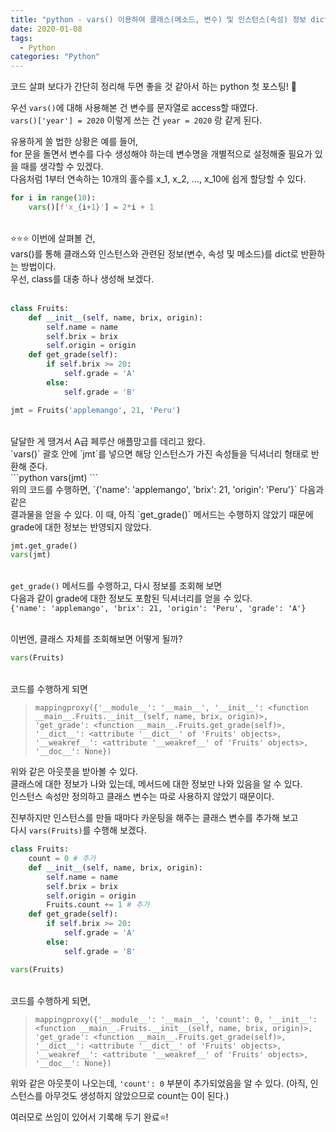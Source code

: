 ```yaml
---
title: "python - vars() 이용하여 클래스(메소드, 변수) 및 인스턴스(속성) 정보 dict로 반환"
date: 2020-01-08
tags:
  - Python
categories: "Python"
---
```


코드 살펴 보다가 간단히 정리해 두면 좋을 것 같아서 하는 python 첫 포스팅! 🤞<br>

우선 `vars()`에 대해 사용해본 건 변수를 문자열로 access할 때였다.<br>
`vars()['year'] = 2020` 이렇게 쓰는 건 `year = 2020` 랑 같게 된다.<br>

유용하게 쓸 법한 상황은 예를 들어,<br> 
for 문을 돌면서 변수를 다수 생성해야 하는데 변수명을 개별적으로 설정해줄 필요가 있을 때를 생각할 수 있겠다.<br>
다음처럼 1부터 연속하는 10개의 홀수를 x_1, x_2, ..., x_10에 쉽게 할당할 수 있다.<br>

```python
for i in range(10):
    vars()[f'x_{i+1}'] = 2*i + 1
```
<br>
⭐⭐⭐ 이번에 살펴볼 건, <br>
vars()를 통해 클래스와 인스턴스와 관련된 정보(변수, 속성 및 메소드)를 dict로 반환하는 방법이다.<br>
우선, class를 대충 하나 생성해 보겠다.<br>
<br>

```python
class Fruits:
    def __init__(self, name, brix, origin):
        self.name = name
        self.brix = brix
        self.origin = origin
    def get_grade(self):
        if self.brix >= 20:
            self.grade = 'A'
        else:
            self.grade = 'B'

jmt = Fruits('applemango', 21, 'Peru')
```
<br>
달달한 게 땡겨서 A급 페루산 애플망고를 데리고 왔다.<br>
`vars()` 괄호 안에 `jmt`를 넣으면 해당 인스턴스가 가진 속성들을 딕셔너리 형태로 반환해 준다.<br>
```python
vars(jmt)
```
<br>위의 코드를 수행하면, `{'name': 'applemango', 'brix': 21, 'origin': 'Peru'}` 다음과 같은 <br> 결과물을 얻을 수 있다. 이 때, 아직  `get_grade()` 메서드는 수행하지 않았기 때문에 grade에 대한 정보는 반영되지 않았다.<br>

```python
jmt.get_grade()
vars(jmt)
```
<br>`get_grade()` 메서드를 수행하고, 다시 정보를 조회해 보면 <br>다음과 같이 grade에 대한 정보도 포함된 딕셔너리를 얻을 수 있다.<br>
`{'name': 'applemango', 'brix': 21, 'origin': 'Peru', 'grade': 'A'}` 

<br> 이번엔, 클래스 자체를 조회해보면 어떻게 될까? <br>
```python
vars(Fruits)
```
<br>코드를 수행하게 되면
> `mappingproxy({'__module__': '__main__',
              '__init__': <function __main__.Fruits.__init__(self, name, brix, origin)>,
              'get_grade': <function __main__.Fruits.get_grade(self)>,
              '__dict__': <attribute '__dict__' of 'Fruits' objects>,
              '__weakref__': <attribute '__weakref__' of 'Fruits' objects>,
              '__doc__': None})`

위와 같은 아웃풋을 받아볼 수 있다. <br>
클래스에 대한 정보가 나와 있는데, 메서드에 대한 정보만 나와 있음을 알 수 있다. <br>
인스턴스 속성만 정의하고 클래스 변수는 따로 사용하지 않았기 때문이다.<br>

진부하지만 인스턴스를 만들 때마다 카운팅을 해주는 클래스 변수를 추가해 보고<br> 
다시 `vars(Fruits)`를 수행해 보겠다.<br>

```python
class Fruits:
    count = 0 # 추가
    def __init__(self, name, brix, origin):
        self.name = name
        self.brix = brix
        self.origin = origin 
        Fruits.count += 1 # 추가
    def get_grade(self):
        if self.brix >= 20:
            self.grade = 'A'
        else:
            self.grade = 'B'

vars(Fruits)
```
<br>코드를 수행하게 되면, 
> `mappingproxy({'__module__': '__main__',
              'count': 0,
              '__init__': <function __main__.Fruits.__init__(self, name, brix, origin)>,
              'get_grade': <function __main__.Fruits.get_grade(self)>,
              '__dict__': <attribute '__dict__' of 'Fruits' objects>,
              '__weakref__': <attribute '__weakref__' of 'Fruits' objects>,
              '__doc__': None})`

위와 같은 아웃풋이 나오는데, `'count': 0` 부분이 추가되었음을 알 수 있다. (아직, 인스턴스를 아무것도 생성하지 않았으므로 count는 0이 된다.)<br>


여러모로 쓰임이 있어서 기록해 두기 완료⭐! 




